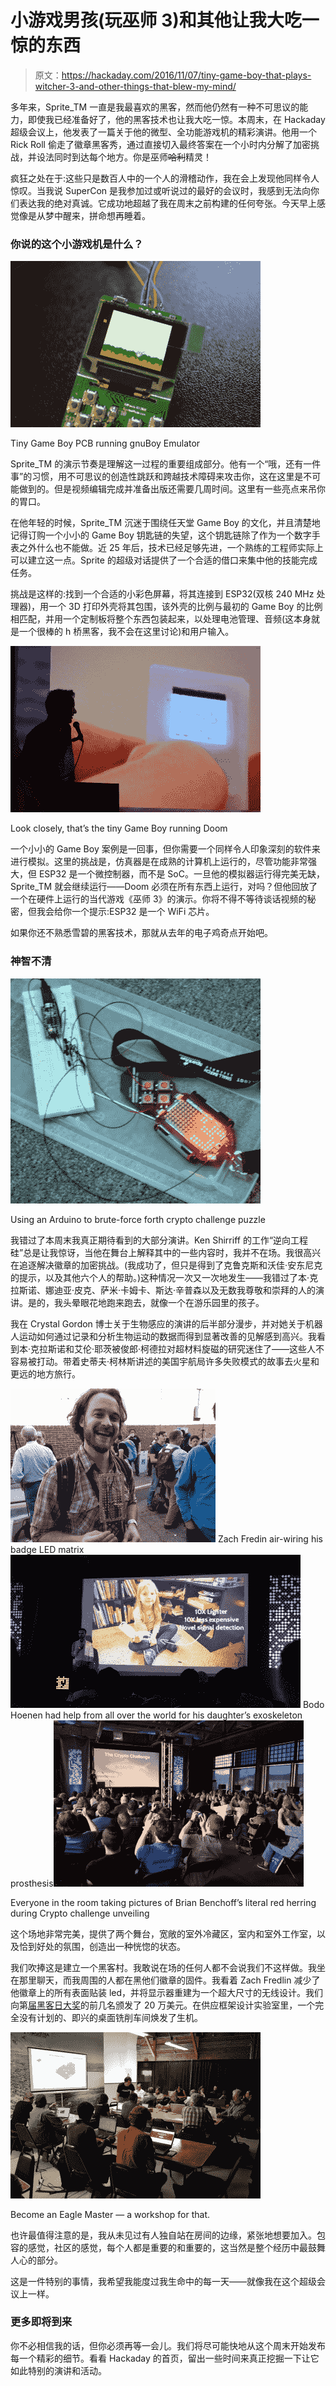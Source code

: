 # 小游戏男孩(玩巫师 3)和其他让我大吃一惊的东西

> 原文：<https://hackaday.com/2016/11/07/tiny-game-boy-that-plays-witcher-3-and-other-things-that-blew-my-mind/>

多年来，Sprite_TM 一直是我最喜欢的黑客，然而他仍然有一种不可思议的能力，即使我已经准备好了，他的黑客技术也让我大吃一惊。本周末，在 Hackaday 超级会议上，他发表了一篇关于他的微型、全功能游戏机的精彩演讲。他用一个 Rick Roll 偷走了徽章黑客秀，通过直接切入最终答案在一个小时内分解了加密挑战，并设法同时到达每个地方。你是巫师~~哈利~~精灵！

疯狂之处在于:这些只是数百人中的一个人的滑稽动作，我在会上发现他同样令人惊叹。当我说 SuperCon 是我参加过或听说过的最好的会议时，我感到无法向你们表达我的绝对真诚。它成功地超越了我在周末之前构建的任何夸张。今天早上感觉像是从梦中醒来，拼命想再睡着。

### 你说的这个小游戏机是什么？

[![](img/5272bf4635ec3359e620803149387bf0.png)](https://hackaday.com/wp-content/uploads/2016/11/sprite_tm-game-boy-pcb-running.jpg)

Tiny Game Boy PCB running gnuBoy Emulator

Sprite_TM 的演示节奏是理解这一过程的重要组成部分。他有一个“哦，还有一件事”的习惯，用不可思议的创造性跳跃和跨越技术障碍来攻击你，这在这里是不可能做到的。但是视频编辑完成并准备出版还需要几周时间。这里有一些亮点来吊你的胃口。

在他年轻的时候，Sprite_TM 沉迷于围绕任天堂 Game Boy 的文化，并且清楚地记得订购一个小小的 Game Boy 钥匙链的失望，这个钥匙链除了作为一个数字手表之外什么也不能做。近 25 年后，技术已经足够先进，一个熟练的工程师实际上可以建立这一点。Sprite 的超级对话提供了一个合适的借口来集中他的技能完成任务。

挑战是这样的:找到一个合适的小彩色屏幕，将其连接到 ESP32(双核 240 MHz 处理器)，用一个 3D 打印外壳将其包围，该外壳的比例与最初的 Game Boy 的比例相匹配，并用一个定制板将整个东西包装起来，以处理电池管理、音频(这本身就是一个很棒的 h 桥黑客，我不会在这里讨论)和用户输入。

[![sprite_tm_game-boy-doom](img/c0b70bef85d5e47dd9f91198d7c07bbc.png)](https://hackaday.com/wp-content/uploads/2016/11/sprite_tm_game-boy-doom1.jpg)

Look closely, that’s the tiny Game Boy running Doom

一个小小的 Game Boy 案例是一回事，但你需要一个同样令人印象深刻的软件来进行模拟。这里的挑战是，仿真器是在成熟的计算机上运行的，尽管功能非常强大，但 ESP32 是一个微控制器，而不是 SoC。一旦他的模拟器运行得完美无缺，Sprite_TM 就会继续运行——Doom 必须在所有东西上运行，对吗？但他回放了一个在硬件上运行的当代游戏《巫师 3》的演示。你将不得不等待谈话视频的秘密，但我会给你一个提示:ESP32 是一个 WiFi 芯片。

如果你还不熟悉雪碧的黑客技术，那就从去年的电子鸡奇点开始吧。

### 神智不清

[![Using an Arduino to brute-force forth crypto challenge puzzle](img/d206ef8ff724cb331ff9a195641b50ae.png)](https://hackaday.com/wp-content/uploads/2016/11/brute-force-crypto.jpg)

Using an Arduino to brute-force forth crypto challenge puzzle

我错过了本周末我真正期待看到的大部分演讲。Ken Shirriff 的工作“逆向工程硅”总是让我惊讶，当他在舞台上解释其中的一些内容时，我并不在场。我很高兴在追逐解决徽章的加密挑战。(我成功了，但只是得到了克鲁克斯和沃佳·安东尼克的提示，以及其他六个人的帮助。)这种情况一次又一次地发生——我错过了本·克拉斯诺、娜迪亚·皮克、萨米·卡姆卡、斯达·辛普森以及无数我尊敬和崇拜的人的演讲。是的，我头晕眼花地跑来跑去，就像一个在游乐园里的孩子。

我在 Crystal Gordon 博士关于生物感应的演讲的后半部分漫步，并对她关于机器人运动如何通过记录和分析生物运动的数据而得到显著改善的见解感到高兴。我看到本·克拉斯诺和艾伦·耶茨被俊郎·柯德拉对超材料旋磁的研究迷住了——这些人不容易被打动。带着史蒂夫·柯林斯讲述的美国宇航局许多失败模式的故事去火星和更远的地方旅行。

 [![Zach Fredin air-wiring his badge LED matrix](img/d4c90879b626f6515e4affcab4cef634.png "img_20161106_100744")](https://hackaday.com/2016/11/07/tiny-game-boy-that-plays-witcher-3-and-other-things-that-blew-my-mind/img_20161106_100744/) Zach Fredin air-wiring his badge LED matrix [![Bodo Hoenen had help from all over the world for his daughter's exoskeleton prosthesis](img/5743caa8b2eda23d3e94f735ec65ce87.png "3d-printed-assistance-prosthesis")](https://hackaday.com/2016/11/07/tiny-game-boy-that-plays-witcher-3-and-other-things-that-blew-my-mind/3d-printed-assistance-prosthesis/) Bodo Hoenen had help from all over the world for his daughter’s exoskeleton prosthesis[![Everyone in the room taking pictures of Brian Benchoff's literal red herring during Crypto challenge unveiling](img/f249bcdcaecf127c201d919abb0c3631.png)](https://hackaday.com/wp-content/uploads/2016/11/benchoff-crypto-literal-red-herring.jpg)

Everyone in the room taking pictures of Brian Benchoff’s literal red herring during Crypto challenge unveiling

这个场地非常完美，提供了两个舞台，宽敞的室外冷藏区，室内和室外工作室，以及恰到好处的氛围，创造出一种恍惚的状态。

我们吹捧这是建立一个黑客村。我敢说在场的任何人都不会说我们不这样做。我坐在那里聊天，而我周围的人都在黑他们徽章的固件。我看着 Zach Fredlin 减少了他徽章上的所有表面贴装 led，并将显示器重建为一个超大尺寸的无线设计。我们向第[届黑客日大奖](https://hackaday.io/prize)的前几名颁发了 20 万美元。在供应框架设计实验室里，一个完全没有计划的、即兴的桌面铣削车间焕发了生机。

[![Become an Eagle Master -- a workshop for that.](img/6c8618cc92b3f56ed40958eeaf1bb6d2.png)](https://hackaday.com/wp-content/uploads/2016/11/so-you-want-to-be-an-eagle-master-workshop.jpg)

Become an Eagle Master — a workshop for that.

也许最值得注意的是，我从未见过有人独自站在房间的边缘，紧张地想要加入。包容的感觉，社区的感觉，每个人都是重要的和重要的，这当然是整个经历中最鼓舞人心的部分。

这是一件特别的事情，我希望我能度过我生命中的每一天——就像我在这个超级会议上一样。

### 更多即将到来

你不必相信我的话，但你必须再等一会儿。我们将尽可能快地从这个周末开始发布每一个精彩的细节。看看 Hackaday 的首页，留出一些时间来真正挖掘一下让它如此特别的演讲和活动。